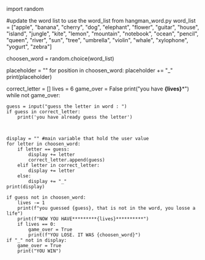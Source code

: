 import random

#update the word list to use the word_list from hangman_word.py
word_list = ["apple", "banana", "cherry", "dog", "elephant", "flower", "guitar", "house", "island", "jungle", "kite", "lemon", "mountain", "notebook", "ocean", "pencil", "queen", "river", "sun", "tree", "umbrella", "violin", "whale", "xylophone", "yogurt", "zebra"]

choosen_word = random.choice(word_list)


placeholder = ""
for position in choosen_word:
    placeholder += "_"
print(placeholder)

correct_letter = []
lives = 6
game_over = False
print("you have ********{lives}*********")
while not game_over:
    
    guess = input("guess the letter in word : ")
    if guess in correct_letter:
        print('you have already guess the letter')
    
    
            
    display = "" #main variable that hold the user value 
    for letter in choosen_word:
        if letter == guess:
            display += letter
            correct_letter.append(guess)
        elif letter in correct_letter:
            display += letter
        else:
            display += "_"
    print(display)

    if guess not in choosen_word:
        lives -= 1
        print(f"you guessed {guess}, that is not in the word, you losse a life")
        print(f"NOW YOU HAVE*********{lives}**********")
        if lives == 0:
            game_over = True
            print(f"YOU LOSE. IT WAS {choosen_word}")
    if "_" not in display:
        game_over = True
        print("YOU WIN")
        

